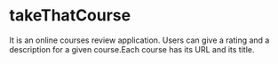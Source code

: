 # takeThatCourse



It is an online courses review application. Users can give a rating and a description for a given course.Each course has its URL and its title.
